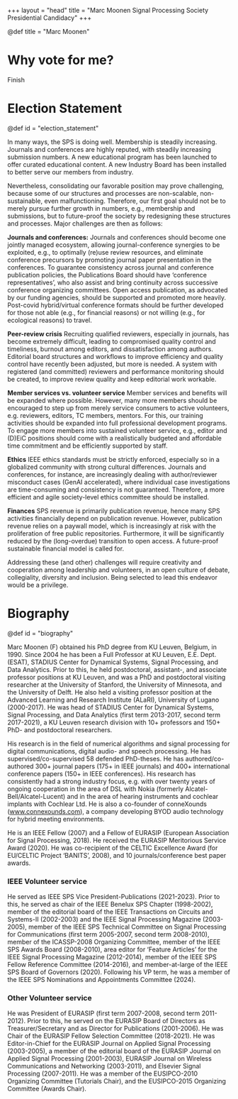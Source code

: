 +++
layout = "head"
title = "Marc Moonen Signal Processing Society Presidential Candidacy"
+++

@def title = "Marc Moonen"

# Why vote for me?

Finish

<!-- commented section -->

# Election Statement
@def id = "election_statement"

In many ways, the SPS is doing well. Membership is steadily increasing. Journals and conferences are highly reputed, with steadily increasing submission numbers. A new educational program has been launched to offer curated educational content. A new Industry Board has been installed to better serve our members from industry. 
 
Nevertheless, consolidating our favorable position may prove challenging, because some of our structures and processes are non-scalable, non-sustainable, even malfunctioning. Therefore, our first goal should not be to merely pursue further growth in numbers, e.g., membership and submissions, but to future-proof the society by redesigning these structures and processes. Major challenges are then as follows:
 
**Journals and conferences:** 
Journals and conferences should become one jointly managed ecosystem, allowing journal-conference synergies to be exploited, e.g., to optimally (re)use review resources, and eliminate conference precursors by promoting journal paper presentation in the conferences. To guarantee consistency across journal and conference publication policies, the Publications Board should have ‘conference representatives’, who also assist and bring continuity across successive conference organizing committees. Open access publication, as advocated by our funding agencies, should be supported and promoted more heavily. Post-covid hybrid/virtual conference formats should be further developed for those not able (e.g., for financial reasons) or not willing (e.g., for ecological reasons) to travel. 
 
**Peer-review crisis**
Recruiting qualified reviewers, especially in journals, has become extremely difficult, leading to compromised quality control and timeliness, burnout among editors, and dissatisfaction among authors. Editorial board structures and workflows to improve efficiency and quality control have recently been adjusted, but more is needed. A system with registered (and committed) reviewers and performance monitoring should be created, to improve review quality and keep editorial work workable. 
 
**Member services vs. volunteer service**
Member services and benefits will be expanded where possible. However, many more members should be encouraged to step up from merely service consumers to active volunteers, e.g. reviewers, editors, TC members, mentors. For this, our training activities should be expanded into full professional development programs. To engage more members into sustained volunteer service, e.g., editor and (D)EiC positions should come with a realistically budgeted and affordable time commitment and be efficiently supported by staff.
 
**Ethics**
IEEE ethics standards must be strictly enforced, especially so in a globalized community with strong cultural differences. Journals and conferences, for instance, are increasingly dealing with author/reviewer misconduct cases (GenAI accelerated), where individual case investigations are time-consuming and consistency is not guaranteed. Therefore, a more efficient and agile society-level ethics committee should be installed. 
 
**Finances**
SPS revenue is primarily publication revenue, hence many SPS activities financially depend on publication revenue. However, publication revenue relies on a paywall model, which is increasingly at risk with the proliferation of free public repositories. Furthermore, it will be significantly reduced by the (long-overdue) transition to open access. A future-proof sustainable financial model is called for.
 
Addressing these (and other) challenges will require creativity and cooperation among leadership and volunteers, in an open culture of debate, collegiality, diversity and inclusion. Being selected to lead this endeavor would be a privilege.

<!-- ---------------------
**Growing Technical Opportunities** – Machine learning, algorithms, and software offer vast opportunities in areas ranging from speech to imaging and from practice to theory. We need to provide ever more accessible and affordable technical forums and services to our stakeholders in these rapidly developing areas.

**Transition to Open Access** – The Society must move rapidly toward OA publication models that are both affordable and sustainable. We will need to develop more OA publication venues while simultaneously developing new business models that leverage the community and third-party investment.

**Next Generation Conferences** – The pandemic created a unique opportunity to reimagine the concept of conferences. When done well with enhanced social interaction, hybrid and online conferences offer the potential to reduce costs and provide greater access for geographically and technically diverse communities to discuss important topics in depth. I would lead the society to create targeted satellite meetings, to exploit the synergy between conferences and journals, and to expand educational, tutorial, and open-source software development activities.

**Increasing Society Diversity** – For a successful future, our society must proactively build diversity by reaching out to under-represented communities and partnering with representative organizations to create a pipeline of future talent. We need to demonstrate and communicate that signal processing can be a fun and rewarding career path for young people around the world with all backgrounds and experiences!

**Technology Policy** – Signal processing technologies play an increasingly important role in the world at large.  The SP Society must engage with the resulting issues by helping to set priorities for technology investment both within and outside the society.  I would seek to engage with a wide range of government and non-government organizations to enhance the future of the signal processing community.

Based on this, I ask for your vote for President Elect of the IEEE Signal Processing Society! -->


# Biography
@def id = "biography"

Marc Moonen (F) obtained his PhD degree from KU Leuven, Belgium, in 1990. Since 2004 he has been a Full Professor at KU Leuven, E.E. Dept. (ESAT), STADIUS Center for Dynamical Systems, Signal Processing, and Data Analytics. Prior to this, he held postdoctoral, assistant-, and associate professor positions at KU Leuven, and was a PhD and postdoctoral visiting researcher at the University of Stanford, the University of Minnesota, and the University of Delft. He also held a visiting professor position at the Advanced Learning and Research Institute (ALaRI), University of Lugano (2000-2017).
He was head of STADIUS Center for Dynamical Systems, Signal Processing, and Data Analytics (first term 2013-2017, second term 2017-2021), a KU Leuven research division with 10+ professors and 150+ PhD- and postdoctoral researchers.

His research is in the field of numerical algorithms and signal processing for digital communications, digital audio- and speech processing. He has supervised/co-supervised 58 defended PhD-theses. He has authored/co-authored 300+ journal papers (175+ in IEEE journals) and 400+ international conference papers (150+ in IEEE conferences). His research has consistently had a strong industry focus, e.g. with over twenty years of ongoing cooperation in the area of DSL with Nokia (formerly Alcatel-Bell/Alcatel-Lucent) and in the area of hearing instruments and cochlear implants with Cochlear Ltd. He is also a co-founder of conneXounds (www.connexounds.com), a company developing BYOD audio technology for hybrid meeting environments.

He is an IEEE Fellow (2007) and a Fellow of EURASIP (European Association for Signal Processing, 2018). He received the EURASIP Meritorious Service Award (2020). He was co-recipient of the CELTIC Excellence Award (for EU/CELTIC Project ‘BANITS’, 2008), and 10 journals/conference best paper awards.


### IEEE Volunteer service 
He served as IEEE SPS Vice President-Publications (2021-2023). Prior to this, he served as chair of the IEEE Benelux SPS Chapter (1998-2002), member of the editorial board of the IEEE Transactions on Circuits and Systems-II (2002-2003) and the IEEE Signal Processing Magazine (2003-2005), member of the IEEE SPS Technical Committee on Signal Processing for Communications (first term 2005-2007, second term 2008-2010), member of the ICASSP-2008 Organizing Committee, member of the IEEE SPS Awards Board (2008-2010), area editor for ‘Feature Articles’ for the IEEE Signal Processing Magazine (2012-2014), member of the IEEE SPS Fellow Reference Committee (2014-2016), and member-at-large of the IEEE SPS Board of Governors (2020). Following his VP term, he was a member of the IEEE SPS Nominations and Appointments Committee (2024).

### Other Volunteer service
He was President of EURASIP (first term 2007-2008, second term 2011-2012). Prior to this, he served on the EURASIP Board of Directors as Treasurer/Secretary and as Director for Publications (2001-2006). He was Chair of the EURASIP Fellow Selection Committee (2018-2021). He was Editor-in-Chief for the EURASIP Journal on Applied Signal Processing (2003-2005), a member of the editorial board of the EURASIP Journal on Applied Signal Processing (2001-2003), EURASIP Journal on Wireless Communications and Networking (2003-2011), and Elsevier Signal Processing (2007-2011). He was a member of the EUSIPCO-2010 Organizing Committee (Tutorials Chair), and the EUSIPCO-2015 Organizing Committee (Awards Chair).

<!-- # Organizational Themes <a id="organizational_thrusts" href="#top" style="font-size: .75em; float: right; color: #0642bb; text-align: center; border-bottom: 2px solid #5ea4ee;">Back to top</a>

1. Transition to OA publications
    * Build sustainable open access publication model
    * Recapture revenue stream
    * New interdisplinary journal/conference on **Machine Learning for Science and Signals**
2. Next Generation Conferences
    * Hybrid Conferences: On-site with online support, but remain agile
    * Solicit conference proposals for specific venues
    * Create synergy between conferences and journals
3. Diversity
    * Adopt a proactive approach with an outcome-oriented focus
    * Make SPS attractive to URM populations
    * Partner with organizations that have credibility and a track-record of success
    * Make SP a **different kind of fun**!!
4. Technology Policy
    * Define SP technology roadmap and influence technology policy
    * Meet with national leadership: NSF, AFRL, DOE, NIST, etc.
    * Create standing structure on Technology Policy to provide leadership


# Technical Themes <a id="technical_themes" href="#top" style="font-size: .75em; float: right; color: #0642bb; text-align: center; border-bottom: 2px solid #5ea4ee;">Back to top</a>

1. Adaptation Strategy:
    * Build on Special Interest Groups (SIGs)
    * Create more ongoing processes that roll in new technology areas
2. AI/Machine Learning Context:
    * Signal Processing Society should leverage government and industry initiatives
    * National Security Commission on Artificial Intelligence
    * \$250B U.S. Innovation and Competition Act
3. Interdisciplinary initiatives in Machine Learning for Science and Sensing:
    * Why is this a natural strength for SPS?
        * More emphasis on quantitation and reproducibility
        * Better interation of signal modeling and physics
    * What is the opportunity?
        * Current ML conferences present huge barriers to entry
        * Create venues that include physical and ML scientists
4. Emerging Areas:
    * Autonomy and dynamic signal processing
    * Graph based signal processing
    * Physics aware machine learning
    * Support and leverage Open-Source communities
 -->
